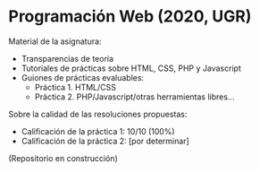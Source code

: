 # Programación Web (2020, UGR)

Material de la asignatura:
* Transparencias de teoría
* Tutoriales de prácticas sobre HTML, CSS, PHP y Javascript
* Guiones de prácticas evaluables: 
  * Práctica 1. HTML/CSS
  * Práctica 2. PHP/Javascript/otras herramientas libres...

Sobre la calidad de las resoluciones propuestas:
* Calificación de la práctica 1: 10/10 (100%)
* Calificación de la práctica 2: [por determinar]

(Repositorio en construcción)
